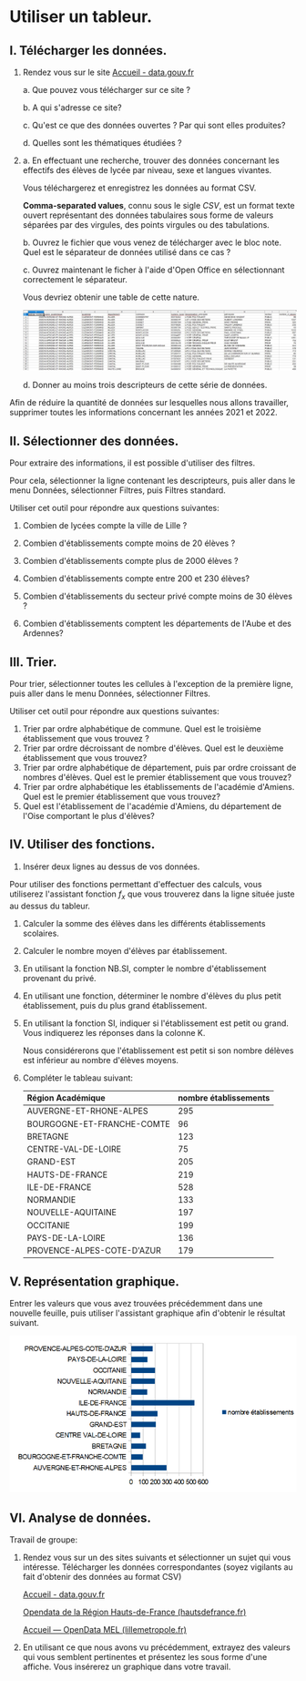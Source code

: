 # Utiliser un tableur. 



## I. Télécharger les données. 

1. Rendez vous sur le site [Accueil - data.gouv.fr](https://www.data.gouv.fr/fr/)

   a. Que pouvez vous télécharger sur ce site ? 

   b. A qui s'adresse ce site? 

   c. Qu'est ce que des données ouvertes ? Par qui sont elles produites? 

   d. Quelles sont les thématiques étudiées ? 

2. a.  En effectuant une recherche, trouver des données concernant les effectifs des élèves de lycée par niveau, sexe et langues vivantes. 

   Vous téléchargerez et enregistrez les données au format CSV. 

   **Comma-separated values**, connu sous le sigle *CSV*, est un format texte ouvert représentant des données tabulaires sous forme de valeurs séparées par des virgules, des points virgules ou des tabulations. 

   b. Ouvrez le fichier que vous venez de télécharger avec le bloc note. Quel est le séparateur de données utilisé dans ce cas  ? 

   c. Ouvrez maintenant le ficher à l'aide d'Open Office en sélectionnant correctement le séparateur. 

   Vous devriez obtenir une table de cette nature. 

   ![](/IMG/education1.jpg)

   d. Donner au moins trois descripteurs de cette série de données.

Afin de réduire la quantité de données sur lesquelles nous allons travailler, supprimer toutes les informations concernant les années 2021 et 2022. 

## II. Sélectionner des données. 

Pour extraire des informations, il est possible d'utiliser des filtres. 

Pour cela, sélectionner la ligne contenant les descripteurs, puis aller dans le menu Données, sélectionner Filtres, puis Filtres standard. 

Utiliser cet outil pour répondre aux questions suivantes:

1. Combien de lycées compte la ville de Lille ? 

2. Combien d'établissements compte moins de 20 élèves ? 

3. Combien d'établissements compte plus de 2000 élèves ? 

4. Combien d'établissements compte  entre 200 et 230 élèves? 

5. Combien d'établissements du secteur privé compte moins de 30 élèves ? 

6. Combien d'établissements comptent les départements de l'Aube et des Ardennes? 

   

## III. Trier. 

Pour trier, sélectionner toutes les cellules à l'exception de la première ligne, puis aller dans le menu Données, sélectionner Filtres. 

Utiliser cet outil pour répondre aux questions suivantes:

1. Trier par ordre alphabétique de commune. Quel est le troisième établissement que vous trouvez ? 
2. Trier par ordre décroissant de nombre d'élèves. Quel est le deuxième établissement que vous trouvez? 
3. Trier par ordre alphabétique de département, puis par ordre croissant de nombres d'élèves. Quel est le premier établissement que vous trouvez? 
4. Trier par ordre alphabétique les établissements de l'académie d'Amiens. Quel est le premier établissement que vous trouvez?
5. Quel est l'établissement de l'académie d'Amiens, du département de l'Oise comportant le plus d'élèves? 

## IV. Utiliser des fonctions. 

1. Insérer deux lignes au dessus de vos données. 

Pour utiliser des fonctions permettant d'effectuer des calculs, vous utiliserez l'assistant fonction $f_x$ que vous trouverez dans la ligne située juste au dessus du tableur. 

1. Calculer la somme des élèves dans les différents établissements scolaires. 

2. Calculer le nombre moyen d'élèves par établissement. 

3. En utilisant la fonction NB.SI, compter le nombre d'établissement provenant du privé. 

4. En utilisant une fonction, déterminer le nombre d'élèves du plus petit établissement, puis du plus grand établissement. 

5. En utilisant la fonction SI, indiquer si l'établissement est petit ou grand. Vous indiquerez les réponses dans la colonne K. 

   Nous considérerons que l'établissement est petit si son nombre délèves est inférieur au nombre d'élèves moyens. 

6. Compléter le tableau suivant:

   | Région Académique          | nombre établissements |
   | -------------------------- | --------------------- |
   | AUVERGNE-ET-RHONE-ALPES    | 295                   |
   | BOURGOGNE-ET-FRANCHE-COMTE | 96                    |
   | BRETAGNE                   | 123                   |
   | CENTRE-VAL-DE-LOIRE        | 75                    |
   | GRAND-EST                  | 205                   |
   | HAUTS-DE-FRANCE            | 219                   |
   | ILE-DE-FRANCE              | 528                   |
   | NORMANDIE                  | 133                   |
   | NOUVELLE-AQUITAINE         | 197                   |
   | OCCITANIE                  | 199                   |
   | PAYS-DE-LA-LOIRE           | 136                   |
   | PROVENCE-ALPES-COTE-D'AZUR | 179                   |



## V. Représentation graphique. 

Entrer les valeurs que vous avez trouvées précédemment dans une nouvelle feuille, puis utiliser l'assistant graphique afin d'obtenir le résultat suivant. 

![](/IMG/graphique_ecole.png)



## VI. Analyse de données. 

Travail de groupe: 

1. Rendez vous sur un des sites suivants et sélectionner un sujet qui vous intéresse. Télécharger les données correspondantes (soyez vigilants au fait d'obtenir des données au format CSV)

   [Accueil - data.gouv.fr](https://www.data.gouv.fr/fr/)

   [Opendata de la Région Hauts-de-France (hautsdefrance.fr)](https://opendata.hautsdefrance.fr/)

   [Accueil — OpenData MEL (lillemetropole.fr)](https://opendata.lillemetropole.fr/pages/home/?flg=fr-fr)

2. En utilisant ce que nous avons vu précédemment, extrayez des valeurs qui vous semblent pertinentes et présentez les sous forme d'une affiche. Vous insérerez un graphique dans votre travail. 



